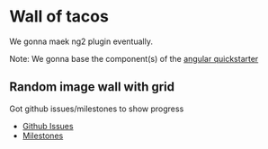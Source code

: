 # Wall of tacos
We gonna maek ng2 plugin eventually.

Note: We gonna base the component(s) of the [angular quickstarter](https://angular.io/docs/ts/latest/quickstart.html)


## Random image wall with grid
Got github issues/milestones to show progress

- [Github Issues](https://github.com/erikpantzar/wall-of-taco-faces/issues)
- [Milestones](https://github.com/erikpantzar/wall-of-taco-faces/milestones)

